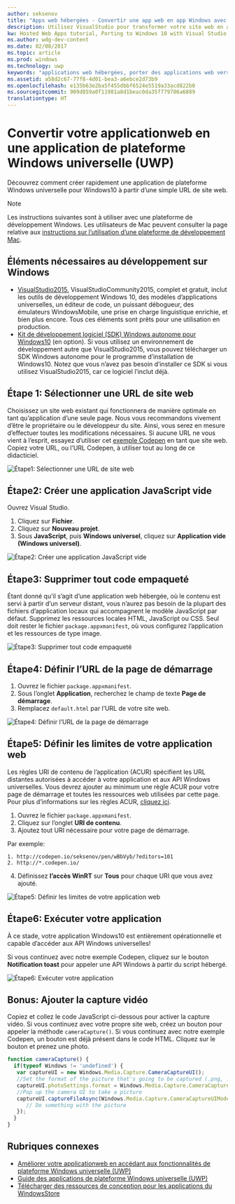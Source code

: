 ```yaml
---
author: seksenov
title: "Apps web hébergées - Convertir une app web en app Windows avec Visual Studio"
description: Utilisez VisualStudio pour transformer votre site web en application de plateforme Windows universelle (UWP) pour Windows10.
kw: Hosted Web Apps tutorial, Porting to Windows 10 with Visual Studio, How to convert website to Windows, How to add website to Windows Store, Packaging web application for Microsoft Store, Test Windows 10 native features and runtime APIs with CodePen, How to use Windows Cortana Live Tiles Built-in Camera on my Website with remote JavaScript
ms.author: wdg-dev-content
ms.date: 02/08/2017
ms.topic: article
ms.prod: windows
ms.technology: uwp
keywords: "applications web hébergées, porter des applications web vers Windows10, convertir un site web vers Windows, empaquetage d’applications web pour le WindowsStore"
ms.assetid: a58d2c67-77f8-4d01-bea3-a6ebce2d73b9
ms.openlocfilehash: e135b63e2ba5f455dbbf6524e5519a33acd822b0
ms.sourcegitcommit: 909d859a0f11981a8d1beac0da35f779786a6889
translationtype: HT
---
```

# <a name="convert-your-web-application-to-a-universal-windows-platform-uwp-app"></a>Convertir votre applicationweb en une application de plateforme Windows universelle (UWP)

Découvrez comment créer rapidement une application de plateforme Windows universelle pour Windows10 à partir d’une simple URL de site web. 

> [!NOTE]
> Les instructions suivantes sont à utiliser avec une plateforme de développement Windows. Les utilisateurs de Mac peuvent consulter la page relative aux [instructions sur l’utilisation d’une plateforme de développement Mac](./hwa-create-mac.md).

## <a name="what-you-need-to-develop-on-windows"></a>Éléments nécessaires au développement sur Windows

- [VisualStudio2015.](https://www.visualstudio.com/) VisualStudioCommunity2015, complet et gratuit, inclut les outils de développement Windows 10, des modèles d’applications universelles, un éditeur de code, un puissant débogueur, des émulateurs WindowsMobile, une prise en charge linguistique enrichie, et bien plus encore. Tous ces éléments sont prêts pour une utilisation en production.
- [Kit de développement logiciel (SDK) Windows autonome pour Windows10](https://dev.windows.com/downloads/windows-10-sdk) (en option). Si vous utilisez un environnement de développement autre que VisualStudio2015, vous pouvez télécharger un SDK Windows autonome pour le programme d’installation de Windows10. Notez que vous n’avez pas besoin d’installer ce SDK si vous utilisez VisualStudio2015, car ce logiciel l’inclut déjà.

## <a name="step-1-pick-a-website-url"></a>Étape 1: Sélectionner une URL de site web
Choisissez un site web existant qui fonctionnera de manière optimale en tant qu’application d’une seule page. Nous vous recommandons vivement d’être le propriétaire ou le développeur du site. Ainsi, vous serez en mesure d’effectuer toutes les modifications nécessaires. Si aucune URL ne vous vient à l’esprit, essayez d’utiliser cet [exemple Codepen](http://codepen.io/seksenov/pen/wBbVyb/?editors=101) en tant que site web. Copiez votre URL, ou l’URL Codepen, à utiliser tout au long de ce didacticiel. 

![Étape1: Sélectionner une URL de site web](images/hwa-to-uwp/windows_step1.png)

## <a name="step-2-create-a-blank-javascript-app"></a>Étape2: Créer une application JavaScript vide

Ouvrez Visual Studio.
1. Cliquez sur **Fichier**.
2. Cliquez sur **Nouveau projet**.
3. Sous **JavaScript**, puis **Windows universel**, cliquez sur **Application vide (Windows universel)**.

![Étape2: Créer une application JavaScript vide](images/hwa-to-uwp/windows_step2.png)

## <a name="step-3-delete-any-packaged-code"></a>Étape3: Supprimer tout code empaqueté

Étant donné qu’il s’agit d’une application web hébergée, où le contenu est servi à partir d’un serveur distant, vous n’aurez pas besoin de la plupart des fichiers d’application locaux qui accompagnent le modèle JavaScript par défaut. Supprimez les ressources locales HTML, JavaScript ou CSS. Seul doit rester le fichier `package.appxmanifest`, où vous configurez l’application et les ressources de type image.

![Étape3: Supprimer tout code empaqueté](images/hwa-to-uwp/windows_step3.png)

## <a name="step-4-set-the-start-page-url"></a>Étape4: Définir l’URL de la page de démarrage

1. Ouvrez le fichier `package.appxmanifest`.
2. Sous l’onglet **Application**, recherchez le champ de texte **Page de démarrage**.
3. Remplacez `default.html` par l’URL de votre site web.

![Étape4: Définir l’URL de la page de démarrage](images/hwa-to-uwp/windows_step4.png)

## <a name="step-5-define-the-boundaries-of-your-web-app"></a>Étape5: Définir les limites de votre application web

Les règles URI de contenu de l’application (ACUR) spécifient les URL distantes autorisées à accéder à votre application et aux API Windows universelles. Vous devrez ajouter au minimum une règle ACUR pour votre page de démarrage et toutes les ressources web utilisées par cette page. Pour plus d’informations sur les règles ACUR, [cliquez ici](./hwa-access-features.md).
1. Ouvrez le fichier `package.appxmanifest`.
2. Cliquez sur l’onglet **URI de contenu**.
3. Ajoutez tout URI nécessaire pour votre page de démarrage.

Par exemple:
```
1. http://codepen.io/seksenov/pen/wBbVyb/?editors=101
2. http://*.codepen.io/
```
4. Définissez **l’accès WinRT** sur **Tous** pour chaque URI que vous avez ajouté.

![Étape5: Définir les limites de votre application web](images/hwa-to-uwp/windows_step5.png)

## <a name="step-6-run-your-app"></a>Étape6: Exécuter votre application

À ce stade, votre application Windows10 est entièrement opérationnelle et capable d’accéder aux API Windows universelles!

Si vous continuez avec notre exemple Codepen, cliquez sur le bouton **Notification toast** pour appeler une API Windows à partir du script hébergé.

![Étape6: Exécuter votre application](images/hwa-to-uwp/windows_step6.png)

## <a name="bonus-add-camera-capture"></a>Bonus: Ajouter la capture vidéo

Copiez et collez le code JavaScript ci-dessous pour activer la capture vidéo. Si vous continuez avec votre propre site web, créez un bouton pour appeler la méthode `cameraCapture()`. Si vous continuez avec notre exemple Codepen, un bouton est déjà présent dans le code HTML. Cliquez sur le bouton et prenez une photo.

```JavaScript
function cameraCapture() {
  if(typeof Windows != 'undefined') {
   var captureUI = new Windows.Media.Capture.CameraCaptureUI();
   //Set the format of the picture that's going to be captured (.png, .jpg, ...)
   captureUI.photoSettings.format = Windows.Media.Capture.CameraCaptureUIPhotoFormat.png;
   //Pop up the camera UI to take a picture
   captureUI.captureFileAsync(Windows.Media.Capture.CameraCaptureUIMode.photo).then(function (capturedItem) {
      // Do something with the picture
   });
  }
}
```

## <a name="related-topics"></a>Rubriques connexes

- [Améliorer votre applicationweb en accédant aux fonctionnalités de plateforme Windows universelle (UWP)](hwa-access-features.md)
- [Guide des applications de plateforme Windows universelle (UWP)](http://go.microsoft.com/fwlink/p/?LinkID=397871)
- [Télécharger des ressources de conception pour les applications du WindowsStore](https://msdn.microsoft.com/library/windows/apps/xaml/bg125377.aspx)
